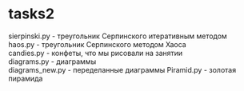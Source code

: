 # tasks2
sierpinski.py - треугольник Серпинского итеративным методом <br/>
haos.py - треугольник Серпинского методом Хаоса <br/>
candies.py - конфеты, что мы рисовали на занятии <br/>
diagrams.py - диаграммы<br/>
diagrams_new.py - переделанные диаграммы
Piramid.py - золотая пирамида
